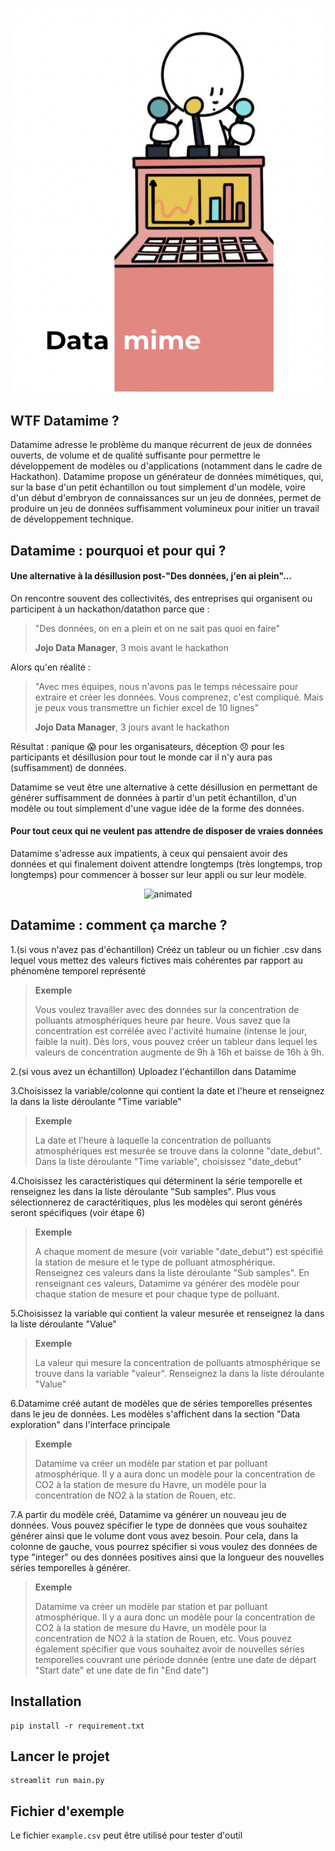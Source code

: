 <p align="center">
  <img src="https://raw.githubusercontent.com/ArthurSrz/datamime/main/logo_datamime.png" alt="animated" />
</p>


## WTF Datamime ?

Datamime adresse le problème du manque récurrent de jeux de données ouverts, de volume et de qualité suffisante pour permettre le développement de modèles ou d'applications (notamment dans le cadre de Hackathon). Datamime propose un générateur de données mimétiques, qui, sur la base d'un petit échantillon ou tout simplement d'un modèle, voire d'un début d'embryon de connaissances sur un jeu de données, permet de produire un jeu de données suffisamment volumineux pour initier un travail de développement technique. 


## Datamime : pourquoi et pour qui ? 

#### Une alternative à la désillusion post-"Des données, j'en ai plein"...

On rencontre souvent des collectivités, des entreprises qui organisent ou participent à un hackathon/datathon parce que :

> "Des données, on en a plein et on ne sait pas quoi en faire"
>
> **Jojo Data Manager**, 3 mois avant le hackathon

Alors qu'en réalité : 

> "Avec mes équipes, nous n'avons pas le temps nécessaire pour extraire et créer les données. Vous comprenez, c'est compliqué. Mais je peux vous transmettre un fichier excel de 10 lignes"
>
> **Jojo Data Manager**, 3 jours avant le hackathon

Résultat : panique 😱 pour les organisateurs, déception 😞 pour les participants et désillusion pour tout le monde car il n'y aura pas (suffisamment) de données. 

Datamime se veut être une alternative à cette désillusion en permettant de générer suffisamment de données à partir d'un petit échantillon, d'un modèle ou tout simplement d'une vague idée de la forme des données. 

#### Pour tout ceux qui ne veulent pas attendre de disposer de vraies données 

Datamime s'adresse aux impatients, à ceux qui pensaient avoir des données et qui finalement doivent attendre longtemps (très longtemps, trop longtemps) pour commencer à bosser sur leur appli ou sur leur modèle. 

<p align="center">
  <img src="https://media.giphy.com/media/EZAofOteI32AzIa6Db/giphy.gif" alt="animated" />
</p>


## Datamime : comment ça marche ? 


1.(si vous n'avez pas d'échantillon) Crééz un tableur ou un fichier .csv dans lequel vous mettez des valeurs fictives mais cohérentes par rapport au phénomène temporel représenté

> **Exemple**
> 
> Vous voulez travailler avec des données sur la concentration de polluants atmosphériques heure par heure. Vous savez que la concentration est corrélée avec l'activité humaine (intense le jour, faible la nuit). Dès lors, vous pouvez créer un tableur dans lequel les valeurs de concentration augmente de 9h à 16h et baisse de 16h à 9h. 

2.(si vous avez un échantillon) Uploadez l'échantillon dans Datamime

3.Choisissez la variable/colonne qui contient la date et l'heure et renseignez la dans la liste déroulante "Time variable"

> **Exemple**
> 
> La date et l'heure à laquelle la concentration de polluants atmosphériques est mesurée se trouve dans la colonne "date_debut". Dans la liste déroulante "Time variable", choisissez "date_debut"

4.Choisissez les caractéristiques qui déterminent la série temporelle et renseignez les dans la liste déroulante "Sub samples". Plus vous sélectionnerez de caractéritiques, plus les modèles qui seront générés seront spécifiques (voir étape 6)

> **Exemple**
> 
> A chaque moment de mesure (voir variable "date_debut") est spécifié la station de mesure et le type de polluant atmosphérique. Renseignez ces valeurs dans la liste déroulante "Sub samples". En renseignant ces valeurs, Datamime va générer des modèle pour chaque station de mesure et pour chaque type de polluant.

5.Choisissez la variable qui contient la valeur mesurée et renseignez la dans la liste déroulante "Value"

> **Exemple**
> 
> La valeur qui mesure la concentration de polluants atmosphérique se trouve dans la variable "valeur". Renseignez la dans la liste déroulante "Value"


6.Datamime créé autant de modèles que de séries temporelles présentes dans le jeu de données. Les modèles s'affichent dans la section "Data exploration" dans l'interface principale

> **Exemple**
> 
> Datamime va créer un modèle par station et par polluant atmosphérique. Il y a aura donc un modèle pour la concentration de CO2 à la station de mesure du Havre, un modèle pour la concentration de NO2 à la station de Rouen, etc. 

7.A partir du modèle créé, Datamime va générer un nouveau jeu de données. Vous pouvez spécifier le type de données que vous souhaitez générer ainsi que le volume dont vous avez besoin. Pour cela, dans la colonne de gauche, vous pourrez spécifier si vous voulez des données de type "integer" ou des données positives ainsi que la longueur des nouvelles séries temporelles à générer. 

> **Exemple**
> 
> Datamime va créer un modèle par station et par polluant atmosphérique. Il y a aura donc un modèle pour la concentration de CO2 à la station de mesure du Havre, un modèle pour la concentration de NO2 à la station de Rouen, etc. Vous pouvez également spécifier que vous souhaitez avoir de nouvelles séries temporelles couvrant une période donnée (entre une date de départ "Start date" et une date de fin "End date")

## Installation

```commandline
pip install -r requirement.txt
```

## Lancer le projet
```commandline
streamlit run main.py 
```

## Fichier d'exemple

Le fichier `example.csv` peut être utilisé pour tester d'outil
